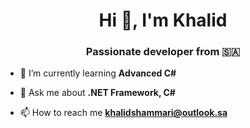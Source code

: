 <h1 align="center">Hi 👋, I'm Khalid</h1>
<h3 align="center">Passionate developer from 🇸🇦</h3>

- 🌱 I’m currently learning **Advanced C#**

- 💬 Ask me about **.NET Framework, C#**

- 📫 How to reach me **khalidshammari@outlook.sa**
